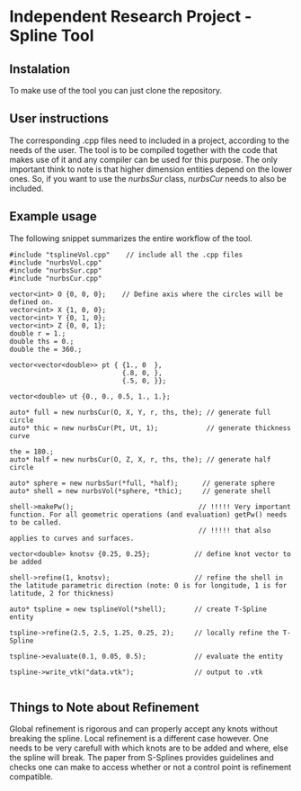 # Independent Research Project - Spline Tool

## Instalation

To make use of the tool you can just clone the repository.

## User instructions

The corresponding .cpp files need to included in a project, according to the needs of the user. The tool is to be compiled together with the code that makes use of it and any compiler can be used for this purpose. The only important think to note is that higher dimension entities depend on the lower ones. So, if you want to use the *nurbsSur* class, *nurbsCur* needs to also be included.

## Example usage

The following snippet summarizes the entire workflow of the tool.

```
#include "tsplineVol.cpp"    // include all the .cpp files
#include "nurbsVol.cpp"
#include "nurbsSur.cpp"
#include "nurbsCur.cpp"

vector<int> O {0, 0, 0};    // Define axis where the circles will be defined on.
vector<int> X {1, 0, 0};
vector<int> Y {0, 1, 0};
vector<int> Z {0, 0, 1};
double r = 1.;
double ths = 0.;
double the = 360.;

vector<vector<double>> pt { {1., 0  }, 
                            {.8, 0, }, 
                            {.5, 0, }};

vector<double> ut {0., 0., 0.5, 1., 1.};

auto* full = new nurbsCur(O, X, Y, r, ths, the); // generate full circle
auto* thic = new nurbsCur(Pt, Ut, 1);            // generate thickness curve

the = 180.;
auto* half = new nurbsCur(O, Z, X, r, ths, the); // generate half circle

auto* sphere = new nurbsSur(*full, *half);      // generate sphere
auto* shell = new nurbsVol(*sphere, *thic);     // generate shell

shell->makePw();                               // !!!!! Very important function. For all geometric operations (and evaluation) getPw() needs to be called.
                                               // !!!!! that also applies to curves and surfaces.
                                               
vector<double> knotsv {0.25, 0.25};           // define knot vector to be added

shell->refine(1, knotsv);                     // refine the shell in the latitude parametric direction (note: 0 is for longitude, 1 is for latitude, 2 for thickness)

auto* tspline = new tsplineVol(*shell);       // create T-Spline entity

tspline->refine(2.5, 2.5, 1.25, 0.25, 2);     // locally refine the T-Spline

tspline->evaluate(0.1, 0.05, 0.5);            // evaluate the entity

tspline->write_vtk("data.vtk");               // output to .vtk


```
## Things to Note about Refinement

Global refinement is rigorous and can properly accept any knots without breaking the spline. Local refinement is a different case however. One needs to be very carefull with which knots are to be added and where, else the spline will break. The paper from S-Splines provides guidelines and checks one can make to access whether or not a control point is refinement compatible.
